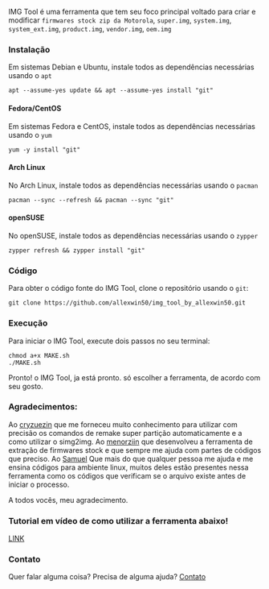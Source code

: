 IMG Tool é uma ferramenta que tem seu foco principal voltado para criar e modificar `firmwares stock zip da Motorola`, `super.img`, `system.img`, `system_ext.img`, `product.img`, `vendor.img`, `oem.img`

### Instalação

Em sistemas Debian e Ubuntu, instale todos as dependências necessárias usando o `apt`

```
apt --assume-yes update && apt --assume-yes install "git"
```

#### Fedora/CentOS

Em sistemas Fedora e CentOS, instale todos as dependências necessárias usando o `yum`

```
yum -y install "git"
```

#### Arch Linux

No Arch Linux, instale todos as dependências necessárias usando o `pacman`

```
pacman --sync --refresh && pacman --sync "git"
```

#### openSUSE

No openSUSE, instale todos as dependências necessárias usando o `zypper`

```
zypper refresh && zypper install "git"
```

### Código

Para obter o código fonte do IMG Tool, clone o repositório usando o `git`:

```
git clone https://github.com/allexwin50/img_tool_by_allexwin50.git
```
### Execução

Para iniciar o IMG Tool, execute dois passos no seu terminal:

```
chmod a+x MAKE.sh
./MAKE.sh
```

Pronto! o IMG Tool, ja está pronto. só escolher a ferramenta, de acordo com seu gosto.

### Agradecimentos:
Ao [cryzuezin](https://github.com/CRYZUEZIN) que me forneceu muito conhecimento para utilizar com precisão os comandos de remake super partição automaticamente e a como utilizar o simg2img.
Ao [menorziin](https://github.com/menorziin) que desenvolveu a ferramenta de extração de firmwares stock e que sempre me ajuda com partes de códigos que preciso.
Ao [Samuel](https://t.me/s4muel007) Que mais do que qualquer pessoa me ajuda e me ensina códigos para ambiente linux, muitos deles estão presentes nessa ferramenta como os códigos que verificam se o arquivo existe antes de iniciar o processo.

A todos vocês, meu agradecimento.

### Tutorial em vídeo de como utilizar a ferramenta abaixo!

[LINK](https://youtu.be/S3vFcpKSMXk)

### Contato

Quer falar alguma coisa? Precisa de alguma ajuda? [Contato](https://t.me/allexwin50)

